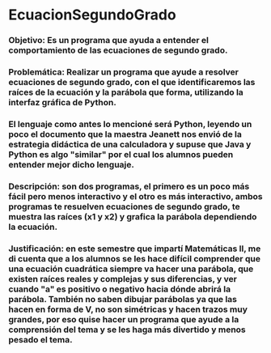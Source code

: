 # EcuacionSegundoGrado
### Objetivo: Es un programa que ayuda a entender el comportamiento de las ecuaciones de segundo grado.
### Problemática: Realizar un programa que ayude a resolver ecuaciones de segundo grado, con el que identificaremos las raíces de la ecuación y la parábola que forma, utilizando la interfaz gráfica de Python.
### El lenguaje como antes lo mencioné será Python, leyendo un poco el documento que la maestra Jeanett nos envió de la estrategia didáctica de una calculadora y supuse que Java y Python es algo "similar" por el cual los alumnos pueden entender mejor dicho lenguaje.
### Descripción: son dos programas, el primero es un poco más fácil pero menos interactivo y el otro es más interactivo, ambos programas te resuelven ecuaciones de segundo grado, te muestra las raíces (x1 y x2) y grafica la parábola dependiendo la ecuación.
### Justificación: en este semestre que impartí Matemáticas ll, me di cuenta que a los alumnos se les hace difícil comprender que una ecuación cuadrática siempre va hacer una parábola, que existen raíces reales y complejas y sus diferencias, y ver cuando "a" es positivo o negativo hacia dónde abrirá la parábola. También no saben dibujar parábolas ya que las hacen en forma de V, no son simétricas y hacen trazos muy grandes, por eso quise hacer un programa que ayude a la comprensión del tema y se les haga más divertido y menos pesado el tema.
